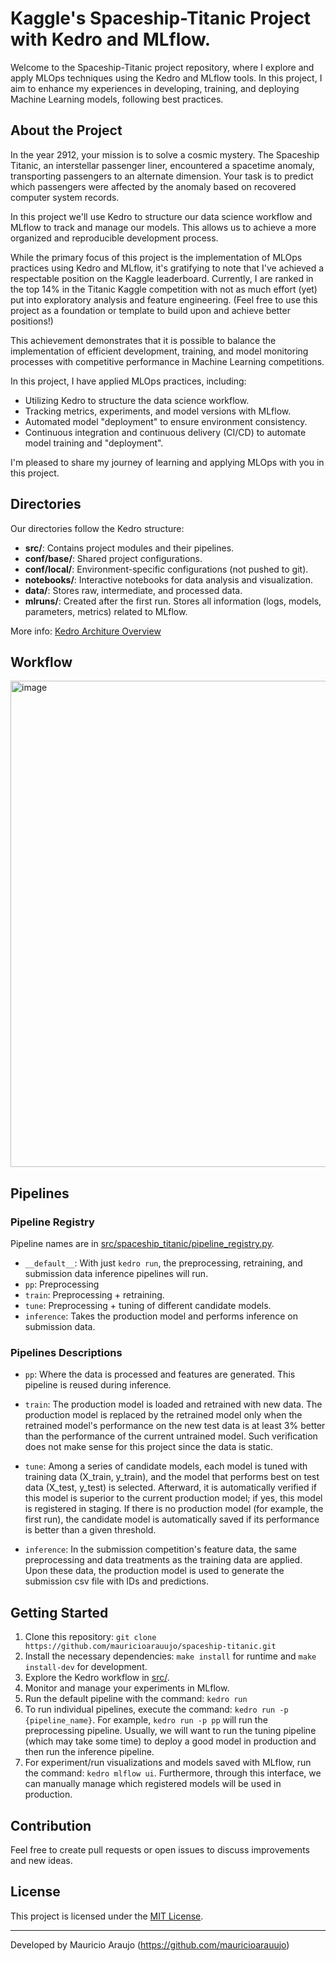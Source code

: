 # Kaggle's Spaceship-Titanic Project with Kedro and MLflow.

Welcome to the Spaceship-Titanic project repository, where I explore and apply MLOps techniques using the Kedro and MLflow tools. In this project, I aim to enhance my experiences in developing, training, and deploying Machine Learning models, following best practices.

## About the Project

In the year 2912, your mission is to solve a cosmic mystery. The Spaceship Titanic, an interstellar passenger liner, encountered a spacetime anomaly, transporting passengers to an alternate dimension. Your task is to predict which passengers were affected by the anomaly based on recovered computer system records. 

In this project we'll use Kedro to structure our data science workflow and MLflow to track and manage our models. This allows us to achieve a more organized and reproducible development process.

While the primary focus of this project is the implementation of MLOps practices using Kedro and MLflow, it's gratifying to note that I've achieved a respectable position on the Kaggle leaderboard. Currently, I are ranked in the top 14% in the Titanic Kaggle competition with not as much effort (yet) put into exploratory analysis and feature engineering. (Feel free to use this project as a foundation or template to build upon and achieve better positions!)

This achievement demonstrates that it is possible to balance the implementation of efficient development, training, and model monitoring processes with competitive performance in Machine Learning competitions.

In this project, I have applied MLOps practices, including:

- Utilizing Kedro to structure the data science workflow.
- Tracking metrics, experiments, and model versions with MLflow.
- Automated model "deployment" to ensure environment consistency.
- Continuous integration and continuous delivery (CI/CD) to automate model training and "deployment".

I'm pleased to share my journey of learning and applying MLOps with you in this project.

## Directories

Our directories follow the Kedro structure:

- **src/**: Contains project modules and their pipelines.
- **conf/base/**: Shared project configurations.
- **conf/local/**: Environment-specific configurations (not pushed to git).
- **notebooks/**: Interactive notebooks for data analysis and visualization.
- **data/**: Stores raw, intermediate, and processed data.
- **mlruns/**: Created after the first run. Stores all information (logs, models, parameters, metrics) related to MLflow.

More info: [Kedro Architure Overview](https://docs.kedro.org/en/0.18.3/faq/architecture_overview.html#:~:text=Kedro%20project&text=The%20conf%2F%20directory%2C%20which%20contains,source%20code%20for%20your%20pipelines.)

## Workflow

<img width="778" alt="image" src="https://github.com/mauricioarauujo/spaceship-titanic/assets/58861384/f3373ce0-e5c8-47da-af3c-bb75bfbc1fec">


## Pipelines

### Pipeline Registry

Pipeline names are in [src/spaceship_titanic/pipeline_registry.py](src/spaceship_titanic/pipeline_registry.py).

- `__default__`: With just `kedro run`, the preprocessing, retraining, and submission data inference pipelines will run.
- `pp`: Preprocessing
- `train`: Preprocessing + retraining.
- `tune`: Preprocessing + tuning of different candidate models.
- `inference`: Takes the production model and performs inference on submission data.

### Pipelines Descriptions

- `pp`: Where the data is processed and features are generated. This pipeline is reused during inference.
  
- `train`: The production model is loaded and retrained with new data. The production model is replaced by the retrained model only when the retrained model's performance on the new test data is at least 3% better than the performance of the current untrained model. Such verification does not make sense for this project since the data is static.
  
- `tune`: Among a series of candidate models, each model is tuned with training data (X_train, y_train), and the model that performs best on test data (X_test, y_test) is selected. Afterward, it is automatically verified if this model is superior to the current production model; if yes, this model is registered in staging. If there is no production model (for example, the first run), the candidate model is automatically saved if its performance is better than a given threshold.
  
- `inference`: In the submission competition's feature data, the same preprocessing and data treatments as the training data are applied. Upon these data, the production model is used to generate the submission csv file with IDs and predictions.

## Getting Started

1. Clone this repository: `git clone https://github.com/mauricioarauujo/spaceship-titanic.git`
2. Install the necessary dependencies: `make install` for runtime and `make install-dev` for development.
3. Explore the Kedro workflow in [src/](src/).
4. Monitor and manage your experiments in MLflow.
5. Run the default pipeline with the command: `kedro run`
6. To run individual pipelines, execute the command: `kedro run -p {pipeline_name}`. For example, `kedro run -p pp` will run the preprocessing pipeline. Usually, we will want to run the tuning pipeline (which may take some time) to deploy a good model in production and then run the inference pipeline.
7. For experiment/run visualizations and models saved with MLflow, run the command: `kedro mlflow ui`. Furthermore, through this interface, we can manually manage which registered models will be used in production.

   
## Contribution

Feel free to create pull requests or open issues to discuss improvements and new ideas.

## License

This project is licensed under the [MIT License](LICENSE).

---

Developed by Mauricio Araujo (https://github.com/mauricioarauujo)
